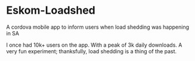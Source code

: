# Eskom-Loadshed
A cordova mobile app to inform users when load shedding was happening in SA

I once had 10k+ users on the app.
With a peak of 3k daily downloads.
A very fun experiment; thanksfully, load shedding is a thing of the past.
